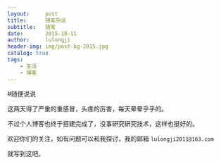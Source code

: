 ```yaml
---
layout:     post
title:      随笔杂谈
subtitle:   随笔
date:       2015-10-11
author:     lulongji
header-img: img/post-bg-2015.jpg
catalog: true
tags:
    - 生活
    - 博客
---
```


#随便说说

这两天得了严重的重感冒，头疼的厉害，每天晕晕乎乎的。

不过个人博客也终于搭建完成了，没事研究研究技术，这样也挺好的。

欢迎你们的关注，如有问题可以和我探讨，我的邮箱 `lulongji2011@163.com`

就写到这吧。
